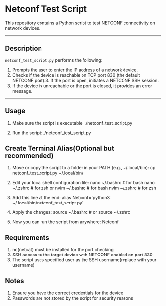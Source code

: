 # Netconf Test Script

This repository contains a Python script to test NETCONF connectivity on network devices.

---

## Description

`netconf_test_script.py` performs the following:

1. Prompts the user to enter the IP address of a network device.
2. Checks if the device is reachable on TCP port 830 (the default NETCONF port).3. If the port is open, initiates a NETCONF SSH session.
4. If the device is unreachable or the port is closed, it provides an error message.

---

## Usage

1. Make sure the script is executable:
./netconf_test_script.py

2. Run the script:
./netconf_test_script.py

## Create Terminal Alias(Optional but recommended)

1. Move or copy the script to a folder in your PATH (e.g., ~/.local/bin):
cp netconf_test_script.py ~/.local/bin/

2. Edit your local shell configuration file:
nano ~/.bashrc   # for bash
nano ~/.zshrc    # for zsh
or
nvim ~/.bashrc   # for bash
nvim ~/.zshrc    # for zsh

3. Add this line at the end:
alias Netconf='python3 ~/.local/bin/netconf_test_script.py'

4. Apply the changes:
source ~/.bashrc   # or source ~/.zshrc

5. Now you can run the script from anywhere:
Netconf

## Requirements

1. nc(netcat) must be installed for the port checking
2. SSH access to the target device with NETCONF enabled on port 830
3. The script uses specified user as the SSH username(replace <username> with your username)

## Notes

1. Ensure you have the correct credentials for the device
2. Passwords are not stored by the script for security reasons



